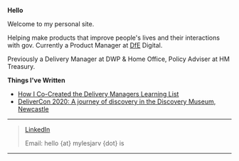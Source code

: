 
        
**Hello**

Welcome to my personal site. 

Helping make products that improve people's lives and their interactions with gov. Currently a Product Manager at [DfE](https://www.gov.uk/government/organisations/department-for-education) Digital. 

Previously a Delivery Manager at DWP & Home Office, Policy Adviser at HM Treasury.

**Things I've Written**

- [How I Co-Created the Delivery Managers Learning List](../posts/How_I_Co-created_Delivery_Manager_Learning_List)
- [DeliverCon 2020: A journey of discovery in the Discovery Museum, Newcastle](../posts/DeliverCon_2020)

***

> [LinkedIn](https://www.linkedin.com/in/mylesjarvis/)
>
> Email: hello {at} mylesjarv {dot} is

***
<!-- ![DfE Digital](https://mylesjarvis.github.io/Logo.jpg) -->
<!-- Goatcounter -->
<script data-goatcounter="https://mylesjarvis.goatcounter.com/count"
        async src="//gc.zgo.at/count.js"></script>